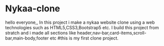 # Nykaa-clone
hello everyone,, In this project i make a nykaa website clone using a web technologies such as HTML5,CSS3,Bootstrap5 etc.
I build this project from stratch and i made all sections like header,nav-bar,card-items,scroll-bar,main-body,footer etc
#this is my first clone project.